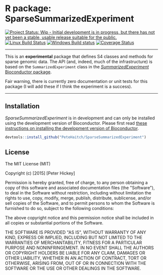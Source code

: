 # R package: SparseSummarizedExperiment

[![Project Status: Wip - Initial development is in progress, but there has not yet been a stable, usable release suitable for the public.](http://www.repostatus.org/badges/0.1.0/wip.svg)](http://www.repostatus.org/#wip)
[![Linux Build Status](https://travis-ci.org/PeteHaitch/SparseSummarizedExperiment.svg?branch=master)](https://travis-ci.org/PeteHaitch/SparseSummarizedExperiment)
[![Windows Build status](https://ci.appveyor.com/api/projects/status/github/PeteHaitch/SparseSummarizedExperiment?svg=true)](https://ci.appveyor.com/project/PeteHaitch/SparseSummarizedExperiment)
[![Coverage Status](https://img.shields.io/codecov/c/github/PeteHaitch/SparseSummarizedExperiment/master.svg)](https://codecov.io/github/PeteHaitch/SparseSummarizedExperiment?branch=master)

---

This is an __experimental__ package that defines S4 classes and methods for 
sparse genomic data. The API (and, indeed, much of the infrastructure) is based 
on the `SummarizedExperiment` class in the [_SummarizedExperiment_ Bioconductor package](http://bioconductor.org/packages/SummarizedExperiment/).

Fair warning, there is currently zero documentation or unit tests for this 
package (I will add these if I think the experiment is a success).

---

## Installation
 
_SparseSummarizedExperiment_ is in development and can only be installed using 
the development version of Bioconductor. Please first read 
[these instructions on installing the development version of Bioconductor](http://www.bioconductor.org/developers/how-to/useDevel/). 

```r
devtools::install_github("PeteHaitch/SparseSummarizedExperiment")
```

## License

The MIT License (MIT)

Copyright (c) [2015] [Peter Hickey]

Permission is hereby granted, free of charge, to any person obtaining a copy
of this software and associated documentation files (the "Software"), to deal
in the Software without restriction, including without limitation the rights
to use, copy, modify, merge, publish, distribute, sublicense, and/or sell
copies of the Software, and to permit persons to whom the Software is
furnished to do so, subject to the following conditions:

The above copyright notice and this permission notice shall be included in all
copies or substantial portions of the Software.

THE SOFTWARE IS PROVIDED "AS IS", WITHOUT WARRANTY OF ANY KIND, EXPRESS OR
IMPLIED, INCLUDING BUT NOT LIMITED TO THE WARRANTIES OF MERCHANTABILITY,
FITNESS FOR A PARTICULAR PURPOSE AND NONINFRINGEMENT. IN NO EVENT SHALL THE
AUTHORS OR COPYRIGHT HOLDERS BE LIABLE FOR ANY CLAIM, DAMAGES OR OTHER
LIABILITY, WHETHER IN AN ACTION OF CONTRACT, TORT OR OTHERWISE, ARISING FROM,
OUT OF OR IN CONNECTION WITH THE SOFTWARE OR THE USE OR OTHER DEALINGS IN THE
SOFTWARE.
